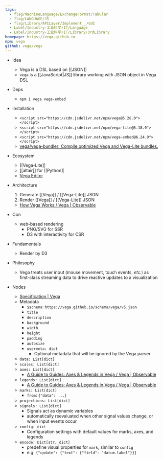 ```yaml
---
tags:
  - flag/MachineLanguage/ExchangeFormat/Tabular
  - flag/LANGUAGE/JS
  - flag/Library/APILayer/Implement__/GUI
  - Label/Industry-工业科学/IT/Language
  - Label/Industry-工业科学/IT/Library/3rdLibrary
homepage: https://vega.github.io
npm: vega
github: vega/vega
---
```


- Idea
    - Vega is a DSL based on [[JSON]]
    - `vega` is a [[JavaScript|JS]] library working with JSON object in Vega DSL

- Deps
    - `npm i vega vega-embed`

- Installation
    - `<script src="https://cdn.jsdelivr.net/npm/vega@5.28.0"></script>`
    - `<script src="https://cdn.jsdelivr.net/npm/vega-lite@5.18.0"></script>`
    - `<script src="https://cdn.jsdelivr.net/npm/vega-embed@6.24.0"></script>`
    - [vega/vega-bundler: Compile optimized Vega and Vega-Lite bundles.](https://github.com/vega/vega-bundler)

- Ecosystem
    - [[Vega-Lite]]
    - [[altair]] for [[Python]]
    - [Vega Editor](https://vega.github.io/editor/)

- Architecture
    1. Generate [[Vega]] / [[Vega-Lite]] JSON
    2. Render [[Vega]] / [[Vega-Lite]] JSON
    - [How Vega Works / Vega | Observable](https://observablehq.com/@vega/how-vega-works)

- Con
    - web-based rendering
        - PNG/SVG for SSR
        - D3 with interactivity for CSR

- Fundamentals
    - Render by D3

- Philosophy
    - Vega treats user input (mouse movement, touch events, _etc._) as first-class streaming data to drive reactive updates to a visualization

- Nodes
    - [Specification | Vega](https://vega.github.io/vega/docs/specification/)
    - Metadata
        - `$schema`: `https://vega.github.io/schema/vega/v5.json`
        - `title`
        - `description`
        - `background`
        - `width`
        - `height`
        - `padding`
        - `autosize`
        - `usermeta: dict`
            - Optional metadata that will be ignored by the Vega parser
    - `data: List[dict]`
    - `scales: List[dict]`
    - `axes: List[dict]`
        - [A Guide to Guides: Axes & Legends in Vega / Vega | Observable](https://observablehq.com/@vega/a-guide-to-guides-axes-legends-in-vega)
    - `legends: List[dict]`
        - [A Guide to Guides: Axes & Legends in Vega / Vega | Observable](https://observablehq.com/@vega/a-guide-to-guides-axes-legends-in-vega)
    - `marks: List[dict]`
        - `from`: `{"data": ...}`
    - `projections: List[dict]`
    - `signals: List[dict]`
        - Signals act as dynamic variables
        - automatically reevaluated when other signal values change, or when input events occur
    - `config: dict`
        - Configuration settings with default values for marks, axes, and legends
    - `encode: Dict[str, dict]`
        - predefine visual properties for `mark`, similar to `config`
        - e.g. `{"update": {"text": {"field": "datum.label"}}}`
